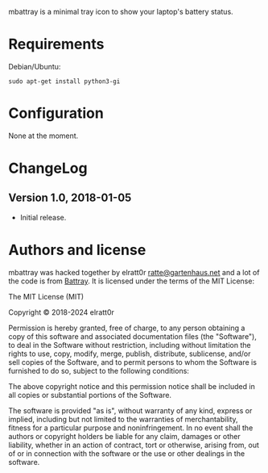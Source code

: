mbattray is a minimal tray icon to show your laptop's battery status.

Requirements
============
Debian/Ubuntu:

	sudo apt-get install python3-gi

Configuration
=============
None at the moment.

ChangeLog
=========
Version 1.0, 2018-01-05
-----------------------
- Initial release.

Authors and license
===================
mbattray was hacked together by elratt0r <ratte@gartenhaus.net> and
a lot of the code is from [Battray](https://github.com/arp242/battray).
It is licensed under the terms of the MIT License:

The MIT License (MIT)

Copyright © 2018-2024 elratt0r

Permission is hereby granted, free of charge, to any person obtaining a copy
of this software and associated documentation files (the "Software"), to
deal in the Software without restriction, including without limitation the
rights to use, copy, modify, merge, publish, distribute, sublicense, and/or
sell copies of the Software, and to permit persons to whom the Software is
furnished to do so, subject to the following conditions:

The above copyright notice and this permission notice shall be included in
all copies or substantial portions of the Software.

The software is provided "as is", without warranty of any kind, express or
implied, including but not limited to the warranties of merchantability,
fitness for a particular purpose and noninfringement. In no event shall the
authors or copyright holders be liable for any claim, damages or other
liability, whether in an action of contract, tort or otherwise, arising
from, out of or in connection with the software or the use or other dealings
in the software.

